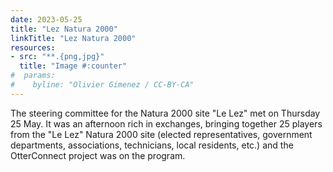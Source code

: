 ```yaml
---
date: 2023-05-25
title: "Lez Natura 2000"
linkTitle: "Lez Natura 2000"
resources:
- src: "**.{png,jpg}"
  title: "Image #:counter"
#  params:
#    byline: "Olivier Gimenez / CC-BY-CA"
---
```


The steering committee for the Natura 2000 site "Le Lez" met on Thursday 25 May. It was an afternoon rich in exchanges, bringing together 25 players from the "Le Lez" Natura 2000 site (elected representatives, government departments, associations, technicians, local residents, etc.) and the OtterConnect project was on the program.
